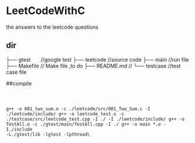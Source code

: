 # LeetCodeWithC
the answers to the leetcode questions

## dir 
├── gtest        //google test
├── leetcode     //source code
├── main         //run file
├── Makefile      // Make file ,to do
├── README.md     //
└── testcase      //test case file



##compile

<code>
  
g++ -o 001_two_sum.o -c ./leetcode/src/001_Two_Sum.c  -I ./leetcode/include/
g++ -o leetcode_test.o -c ./testcase/src/leetcode_test.cpp -I ./ -I ./leetcode/include/
g++ -o TestAll.o -c ./gtest/main/TestAll.cpp -I ./
g++ -o main *.o -I./include -L./gtest/lib -lgtest -lpthread\

</code>
